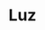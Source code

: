 ---
layout: bairro
title: Luz
regiao: zona-central
pb: "!1m18!1m12!1m3!1d14632.51829530752!2d-46.63110684999997!3d-23.5278416!2m3!1f0!2f0!3f0!3m2!1i1024!2i768!4f13.1!3m3!1m2!1s0x94ce588ab30c3ef5%3A0x75a3f2fdf04782d7!2sLuz%2C+S%C3%A3o+Paulo+-+State+of+S%C3%A3o+Paulo!5e0!3m2!1sen!2sbr!4v1427320599800"
location: luz,+sao+paulo
photo_id: "16699996410"
---